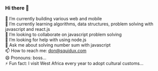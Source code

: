 ### Hi there 👋

🔭 I’m currently building various web and mobile  </br>
🌱 I’m currently learning algorithms, data structures, problem solving with javascript and react.js</br>
👯 I’m looking to collaborate on javascript problem solving</br>
🤔 I’m looking for help with using node.js </br>
💬 Ask me about solving number sum with javascript </br>
📫 How to reach me: don@squidux.com </br>
😄 Pronouns: boss...</br>
⚡ Fun fact: I visit West Africa every year to adopt cultural customs...</br>
